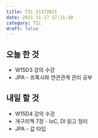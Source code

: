 ```yaml
---
title: TIL_11172021
date: 2021-11-17 17:11:10
category: TIL
draft: false
---
```


## 오늘 한 것

- W15D3 강의 수강
- JPA - 프록시와 연관관계 관리 공부

## 내일 할 것

- W15D4 강의 수강
- 개구리책 7장 - IoC, DI 읽고 정리
- JPA - 값 타입
